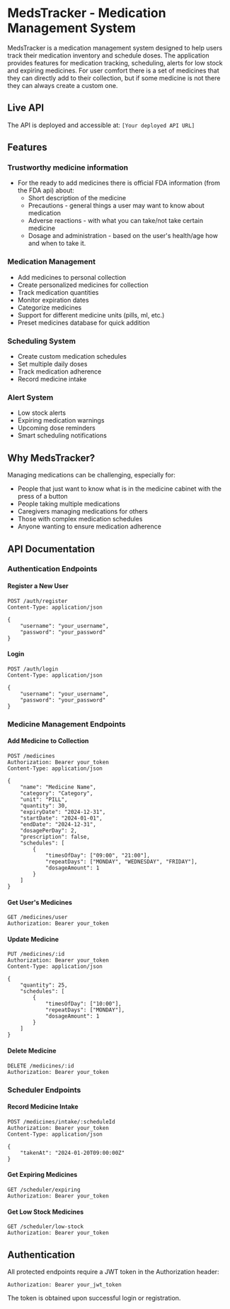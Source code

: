 # MedsTracker - Medication Management System

MedsTracker is a  medication management system designed to help users track their medication inventory and schedule doses. The application provides features for medication tracking, scheduling, alerts for low stock and expiring medicines. For user comfort there is a set of medicines that they can directly add to their collection, but if some medicine is not there they can always create a custom one. 

## Live API

The API is deployed and accessible at: `[Your deployed API URL]`

## Features

### Trustworthy medicine information
- For the ready to add medicines there is official FDA information (from the FDA api) about:
    - Short description of the medicine 
    - Precautions - general things a user may want to know about medication
    - Adverse reactions - with what you can take/not take certain medicine
    - Dosage and administration - based on the user's health/age how and when to take it.

### Medication Management
- Add medicines to personal collection
- Create personalized medicines for collection
- Track medication quantities
- Monitor expiration dates
- Categorize medicines
- Support for different medicine units (pills, ml, etc.)
- Preset medicines database for quick addition

### Scheduling System
- Create custom medication schedules
- Set multiple daily doses
- Track medication adherence
- Record medicine intake

### Alert System
- Low stock alerts
- Expiring medication warnings
- Upcoming dose reminders
- Smart scheduling notifications

## Why MedsTracker?

Managing medications can be challenging, especially for:
- People that just want to know what is in the 
  medicine cabinet with the press of a button
- People taking multiple medications
- Caregivers managing medications for others
- Those with complex medication schedules
- Anyone wanting to ensure medication adherence

## API Documentation

### Authentication Endpoints

#### Register a New User
```http
POST /auth/register
Content-Type: application/json

{
    "username": "your_username",
    "password": "your_password"
}
```

#### Login
```http
POST /auth/login
Content-Type: application/json

{
    "username": "your_username",
    "password": "your_password"
}
```

### Medicine Management Endpoints

#### Add Medicine to Collection
```http
POST /medicines
Authorization: Bearer your_token
Content-Type: application/json

{
    "name": "Medicine Name",
    "category": "Category",
    "unit": "PILL",
    "quantity": 30,
    "expiryDate": "2024-12-31",
    "startDate": "2024-01-01",
    "endDate": "2024-12-31",
    "dosagePerDay": 2,
    "prescription": false,
    "schedules": [
        {
            "timesOfDay": ["09:00", "21:00"],
            "repeatDays": ["MONDAY", "WEDNESDAY", "FRIDAY"],
            "dosageAmount": 1
        }
    ]
}
```

#### Get User's Medicines
```http
GET /medicines/user
Authorization: Bearer your_token
```

#### Update Medicine
```http
PUT /medicines/:id
Authorization: Bearer your_token
Content-Type: application/json

{
    "quantity": 25,
    "schedules": [
        {
            "timesOfDay": ["10:00"],
            "repeatDays": ["MONDAY"],
            "dosageAmount": 1
        }
    ]
}
```

#### Delete Medicine
```http
DELETE /medicines/:id
Authorization: Bearer your_token
```

### Scheduler Endpoints

#### Record Medicine Intake
```http
POST /medicines/intake/:scheduleId
Authorization: Bearer your_token
Content-Type: application/json

{
    "takenAt": "2024-01-20T09:00:00Z"
}
```

#### Get Expiring Medicines
```http
GET /scheduler/expiring
Authorization: Bearer your_token
```

#### Get Low Stock Medicines
```http
GET /scheduler/low-stock
Authorization: Bearer your_token
```

## Authentication

All protected endpoints require a JWT token in the Authorization header:
```http
Authorization: Bearer your_jwt_token
```

The token is obtained upon successful login or registration.

